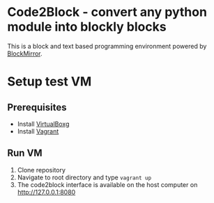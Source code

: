 # Code2Block - convert any python module into blockly blocks

This is a block and text based programming environment powered by [BlockMirror](https://github.com/blockpy-edu/BlockMirror).

# Setup test VM

## Prerequisites

- Install [VirtualBoxg](https://www.virtualbox.org/wiki/Downloads)
- Install [Vagrant](https://developer.hashicorp.com/vagrant/install?product_intent=vagrant)

## Run VM

1. Clone repository
2. Navigate to root directory and type `vagrant up`
3. The code2block interface is available on the host computer on http://127.0.0.1:8080